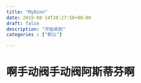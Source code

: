 ```yaml
---
title: "My0inn"
date: 2019-08-14T20:27:58+08:00
draft: false
description: "开始亲到"
categories : ["默认"]

---
```


# 啊手动阀手动阀阿斯蒂芬啊